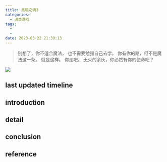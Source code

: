 ```yaml
---
title: 黑暗之魂3
categories:
  - 魂类游戏
tags:
  - 
  - 
date: 2023-03-22 21:39:13
---
```


>别想了，你不适合魔法，
>也不需要勉强自己去学。
>你有你的路，但不是魔法这一条。
>就是这样。
>你走吧。
>无火的余灰，你必然有你的使命吧？

<!-- more -->

![](/images/darksoul_st.png)


## last updated timeline


## introduction


## detail


## conclusion


## reference
